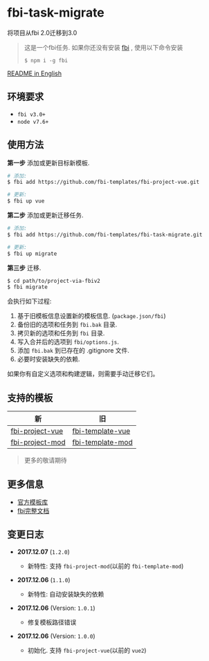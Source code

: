 # fbi-task-migrate
将项目从fbi 2.0迁移到3.0

> 这是一个fbi任务. 如果你还没有安装 [fbi](https://github.com/AlloyTeam/fbi) , 使用以下命令安装
>
> `$ npm i -g fbi`

[README in English](./README.md)

## 环境要求
- `fbi v3.0+`
- `node v7.6+`

## 使用方法
**第一步** 添加或更新目标新模板.

```bash
# 添加:
$ fbi add https://github.com/fbi-templates/fbi-project-vue.git

# 更新:
$ fbi up vue
```

**第二步** 添加或更新迁移任务.
```bash
# 添加:
$ fbi add https://github.com/fbi-templates/fbi-task-migrate.git

# 更新:
$ fbi up migrate
```

**第三步** 迁移.
```bash
$ cd path/to/project-via-fbiv2
$ fbi migrate
```

会执行如下过程:
1. 基于旧模板信息设置新的模板信息. (`package.json/fbi`)
1. 备份旧的选项和任务到 `fbi.bak` 目录.
1. 拷贝新的选项和任务到 `fbi` 目录.
1. 写入合并后的选项到 `fbi/options.js`.
1. 添加 `fbi.bak` 到已存在的 .gitignore 文件.
1. 必要时安装缺失的依赖.

如果你有自定义选项和构建逻辑，则需要手动迁移它们。

## 支持的模板
| 新 | 旧 |
| --- | --- |
|[fbi-project-vue](https://github.com/fbi-templates/fbi-project-vue)|[fbi-template-vue](https://github.com/neikvon/fbi-template-vue)
|[fbi-project-mod](https://github.com/fbi-templates/fbi-project-mod)|[fbi-template-mod](https://github.com/neikvon/fbi-template-mod)
> 更多的敬请期待

## 更多信息
- [官方模板库](https://github.com/fbi-templates)
- [fbi完整文档](https://neikvon.gitbooks.io/fbi/content/)

## 变更日志

- **2017.12.07** (`1.2.0`)
  - 新特性: 支持 `fbi-project-mod`(以前的 `fbi-template-mod`)

- **2017.12.06** (`1.1.0`)
  - 新特性: 自动安装缺失的依赖

- **2017.12.06** (Version: `1.0.1`)
  - 修复模板路径错误

- **2017.12.06** (Version: `1.0.0`)
   - 初始化. 支持 `fbi-project-vue`(以前的 `vue2`)